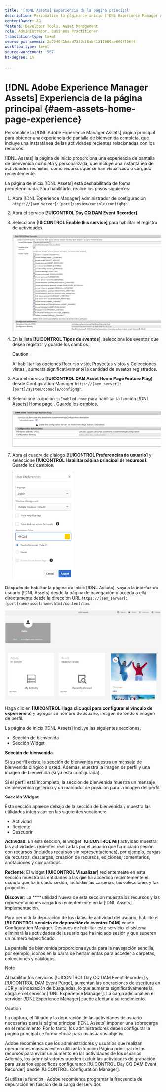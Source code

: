 ```yaml
---
title: '[!DNL Assets] Experiencia de la página principal'
description: Personalice la página de inicio [!DNL Experience Manager Assets] para disfrutar de una experiencia de pantalla de bienvenida completa, que incluye una instantánea de las actividades recientes relacionadas con los recursos.
contentOwner: AG
feature: Developer Tools, Asset Management
role: Administrator, Business Practitioner
translation-type: tm+mt
source-git-commit: 2e734041bdad7332c35ab41215069ee696f786f4
workflow-type: tm+mt
source-wordcount: '567'
ht-degree: 1%

---
```



# [!DNL Adobe Experience Manager Assets] Experiencia de la página principal  {#aem-assets-home-page-experience}

Personalice la [!DNL Adobe Experience Manager Assets] página principal para obtener una experiencia de pantalla de bienvenida completa, que incluye una instantánea de las actividades recientes relacionadas con los recursos.

[!DNL Assets] la página de inicio proporciona una experiencia de pantalla de bienvenida completa y personalizada, que incluye una instantánea de actividades recientes, como recursos que se han visualizado o cargado recientemente.

La página de inicio [!DNL Assets] está deshabilitada de forma predeterminada. Para habilitarlo, realice los pasos siguientes:

1. Abra [!DNL Experience Manager] Administrador de configuración `https://[aem_server]:[port]/system/console/configMgr`.
1. Abra el servicio **[!UICONTROL Day CQ DAM Event Recorder]**.
1. Seleccione **[!UICONTROL Enable this service]** para habilitar el registro de actividades.

   ![chlimage_1-250](assets/chlimage_1-250.png)

1. En la lista **[!UICONTROL Tipos de eventos]**, seleccione los eventos que desea registrar y guarde los cambios.

   >[!CAUTION]
   >
   >Al habilitar las opciones Recurso visto, Proyectos vistos y Colecciones vistas , aumenta significativamente la cantidad de eventos registrados.

1. Abra el servicio **[!UICONTROL DAM Asset Home Page Feature Flag]** desde Configuration Manager `https://[aem_server]:[port]/system/console/configMgr`.
1. Seleccione la opción `isEnabled.name` para habilitar la función [!DNL Assets] Home page . Guarde los cambios.

   ![chlimage_1-251](assets/chlimage_1-251.png)

1. Abra el cuadro de diálogo **[!UICONTROL Preferencias de usuario]** y seleccione **[!UICONTROL Habilitar página principal de recursos]**. Guarde los cambios.

   ![Activar la página de inicio de los recursos en el cuadro de diálogo Preferencias de usuario](assets/Annotation-color.png)

Después de habilitar la página de inicio [!DNL Assets], vaya a la interfaz de usuario [!DNL Assets] desde la página de navegación o acceda a ella directamente desde la dirección URL `https://[aem_server]:[port]/aem/assetshome.html/content/dam`.

![configurar el vínculo de experiencia en la interfaz de usuario de Assets](assets/config-experience-link.png)

Haga clic en **[!UICONTROL Haga clic aquí para configurar el vínculo de experiencia]** y agregar su nombre de usuario, imagen de fondo e imagen de perfil.

La página de inicio [!DNL Assets] incluye las siguientes secciones:

* Sección de bienvenida
* Sección Widget

**Sección de bienvenida**

Si su perfil existe, la sección de bienvenida muestra un mensaje de bienvenida dirigido a usted. Además, muestra la imagen de perfil y una imagen de bienvenida (si ya está configurada).

Si el perfil está incompleto, la sección de bienvenida muestra un mensaje de bienvenida genérico y un marcador de posición para la imagen del perfil.

**Sección Widget**

Esta sección aparece debajo de la sección de bienvenida y muestra las utilidades integradas en las siguientes secciones:

* Actividad
* Reciente
* Descubrir

**Actividad**: En esta sección, el widget  **[!UICONTROL Mi]** actividad muestra las actividades recientes realizadas por el usuario que ha iniciado sesión con recursos (incluidos recursos sin representaciones), por ejemplo, cargas de recursos, descargas, creación de recursos, ediciones, comentarios, anotaciones y compartidos.

**Reciente**: El widget  **[!UICONTROL Visualizar]** recientemente en esta sección muestra las entidades a las que ha accedido recientemente el usuario que ha iniciado sesión, incluidas las carpetas, las colecciones y los proyectos.

**Discover**: La  **** utilidad Nueva de esta sección muestra los recursos y las representaciones cargados recientemente en la  [!DNL Assets] implementación.

Para permitir la depuración de los datos de actividad del usuario, habilite el **[!UICONTROL servicio de depuración de eventos DAM]** desde Configuration Manager. Después de habilitar este servicio, el sistema eliminará las actividades del usuario que ha iniciado sesión y que superen un número especificado.

La pantalla de bienvenida proporciona ayuda para la navegación sencilla, por ejemplo, iconos en la barra de herramientas para acceder a carpetas, colecciones y catálogos.

>[!NOTE]
>
>Al habilitar los servicios [!UICONTROL Day CQ DAM Event Recorder] y [!UICONTROL DAM Event Purge], aumentan las operaciones de escritura en JCR y la indexación de búsquedas, lo que aumenta significativamente la carga en el servidor [!DNL Experience Manager]. La carga adicional en el servidor [!DNL Experience Manager] puede afectar a su rendimiento.

>[!CAUTION]
>
>La captura, el filtrado y la depuración de las actividades de usuario necesarias para la página principal [!DNL Assets] imponen una sobrecarga en el rendimiento. Por lo tanto, los administradores deben configurar la página principal de forma eficaz para los usuarios objetivo.
>
>Adobe recomienda que los administradores y usuarios que realizan operaciones masivas eviten utilizar la función Página principal de los recursos para evitar un aumento en las actividades de los usuarios. Además, los administradores pueden excluir las actividades de grabación para usuarios específicos configurando [!UICONTROL Day CQ DAM Event Recorder] desde [!UICONTROL Configuration Manager].
>
>Si utiliza la función , Adobe recomienda programar la frecuencia de depuración en función de la carga del servidor.
